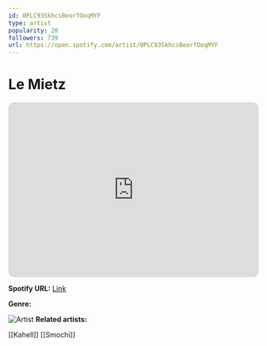 ```yaml
---
id: 0PLC93SkhcsBeorfOoqMYF
type: artist
popularity: 20
followers: 739
url: https://open.spotify.com/artist/0PLC93SkhcsBeorfOoqMYF
---
```

# Le Mietz

<iframe style="border-radius:12px" src="https://open.spotify.com/embed/artist/0PLC93SkhcsBeorfOoqMYF" width="100%" height="352" frameBorder="0" allowfullscreen="" allow="autoplay; clipboard-write; encrypted-media; fullscreen; picture-in-picture" loading="lazy"></iframe>

**Spotify URL:** [Link](https://open.spotify.com/artist/0PLC93SkhcsBeorfOoqMYF)

**Genre:** 

![Artist](https://i.scdn.co/image/ab6761610000e5ebb4aea7cdd6ac81fe811871a5)
**Related artists:**

[[Kahell]]
[[Smochi]]

